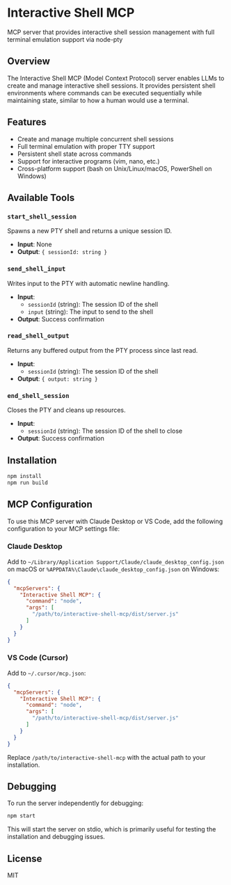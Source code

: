 # Interactive Shell MCP

MCP server that provides interactive shell session management with full terminal emulation support via node-pty

## Overview

The Interactive Shell MCP (Model Context Protocol) server enables LLMs to create and manage interactive shell sessions. It provides persistent shell environments where commands can be executed sequentially while maintaining state, similar to how a human would use a terminal.

## Features

- Create and manage multiple concurrent shell sessions
- Full terminal emulation with proper TTY support
- Persistent shell state across commands
- Support for interactive programs (vim, nano, etc.)
- Cross-platform support (bash on Unix/Linux/macOS, PowerShell on Windows)

## Available Tools

### `start_shell_session`
Spawns a new PTY shell and returns a unique session ID.
- **Input**: None
- **Output**: `{ sessionId: string }`

### `send_shell_input`
Writes input to the PTY with automatic newline handling.
- **Input**: 
  - `sessionId` (string): The session ID of the shell
  - `input` (string): The input to send to the shell
- **Output**: Success confirmation

### `read_shell_output`
Returns any buffered output from the PTY process since last read.
- **Input**: 
  - `sessionId` (string): The session ID of the shell
- **Output**: `{ output: string }`

### `end_shell_session`
Closes the PTY and cleans up resources.
- **Input**: 
  - `sessionId` (string): The session ID of the shell to close
- **Output**: Success confirmation

## Installation

```bash
npm install
npm run build
```

## MCP Configuration

To use this MCP server with Claude Desktop or VS Code, add the following configuration to your MCP settings file:

### Claude Desktop
Add to `~/Library/Application Support/Claude/claude_desktop_config.json` on macOS or `%APPDATA%\Claude\claude_desktop_config.json` on Windows:

```json
{
  "mcpServers": {
    "Interactive Shell MCP": {
      "command": "node",
      "args": [
        "/path/to/interactive-shell-mcp/dist/server.js"
      ]
    }
  }
}
```

### VS Code (Cursor)
Add to `~/.cursor/mcp.json`:

```json
{
  "mcpServers": {
    "Interactive Shell MCP": {
      "command": "node",
      "args": [
        "/path/to/interactive-shell-mcp/dist/server.js"
      ]
    }
  }
}
```

Replace `/path/to/interactive-shell-mcp` with the actual path to your installation.

## Debugging

To run the server independently for debugging:

```bash
npm start
```

This will start the server on stdio, which is primarily useful for testing the installation and debugging issues.

## License

MIT